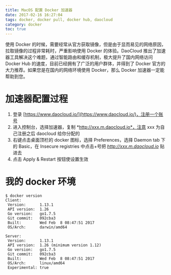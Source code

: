 ```yaml
---
title: MacOS 配置 Docker 加速器
date: 2017-02-16 16:27:04
tags: docker, docker pull, docker hub, daocloud
category: docker
toc: true
---
```


使用 Docker 的时候，需要经常从官方获取镜像，但是由于显而易见的网络原因，拉取镜像的过程非常耗时，严重影响使用 Docker 的体验。DaoCloud 推出了加速器工具解决这个难题，通过智能路由和缓存机制，极大提升了国内网络访问 Docker Hub 的速度，目前已经拥有了广泛的用户群体，并得到了 Docker 官方的大力推荐。如果您是在国内的网络环境使用 Docker，那么 Docker 加速器一定能帮助到您。

# 加速器配置过程

1. 登录 [https://www.daocloud.io/](https://www.daocloud.io/)，注册一个账号
2. 进入控制台，选择加速器，复制 *http://xxx.m.daocloud.io*，注意 xxx 为自己注册之后 daocloud 给你分配的
3. 右键点击桌面顶栏的 docker 图标，选择 Preferences，选择 Daemon tab 下的 Basic，在 Insecure registries 中点击+号把 *http://xxx.m.daocloud.io* 贴进去
4. 点击 Apply & Restart 按钮使设置生效


# 我的 docker 环境


```
$ docker version
Client:
 Version:      1.13.1
 API version:  1.26
 Go version:   go1.7.5
 Git commit:   092cba3
 Built:        Wed Feb  8 08:47:51 2017
 OS/Arch:      darwin/amd64

Server:
 Version:      1.13.1
 API version:  1.26 (minimum version 1.12)
 Go version:   go1.7.5
 Git commit:   092cba3
 Built:        Wed Feb  8 08:47:51 2017
 OS/Arch:      linux/amd64
 Experimental: true
```